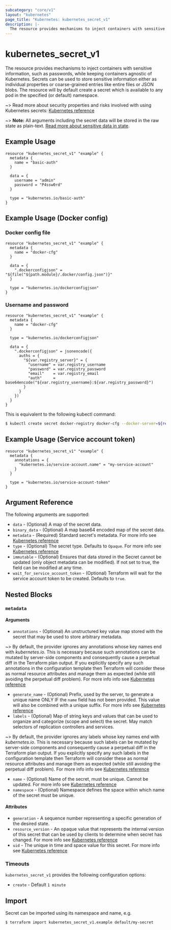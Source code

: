 ```yaml
---
subcategory: "core/v1"
layout: "kubernetes"
page_title: "Kubernetes: kubernetes_secret_v1"
description: |-
  The resource provides mechanisms to inject containers with sensitive information while keeping containers agnostic of Kubernetes.
---
```


# kubernetes_secret_v1

The resource provides mechanisms to inject containers with sensitive information, such as passwords, while keeping containers agnostic of Kubernetes.
Secrets can be used to store sensitive information either as individual properties or coarse-grained entries like entire files or JSON blobs.
The resource will by default create a secret which is available to any pod in the specified (or default) namespace.

~> Read more about security properties and risks involved with using Kubernetes secrets: [Kubernetes reference](https://kubernetes.io/docs/user-guide/secrets/#security-properties)

~> **Note:** All arguments including the secret data will be stored in the raw state as plain-text. [Read more about sensitive data in state](/docs/state/sensitive-data.html).

## Example Usage

```hcl
resource "kubernetes_secret_v1" "example" {
  metadata {
    name = "basic-auth"
  }

  data = {
    username = "admin"
    password = "P4ssw0rd"
  }

  type = "kubernetes.io/basic-auth"
}
```

## Example Usage (Docker config)

### Docker config file

```hcl
resource "kubernetes_secret_v1" "example" {
  metadata {
    name = "docker-cfg"
  }

  data = {
    ".dockerconfigjson" = "${file("${path.module}/.docker/config.json")}"
  }

  type = "kubernetes.io/dockerconfigjson"
}
```

### Username and password

```hcl
resource "kubernetes_secret_v1" "example" {
  metadata {
    name = "docker-cfg"
  }

  type = "kubernetes.io/dockerconfigjson"

  data = {
    ".dockerconfigjson" = jsonencode({
      auths = {
        "${var.registry_server}" = {
          "username" = var.registry_username
          "password" = var.registry_password
          "email"    = var.registry_email
          "auth"     = base64encode("${var.registry_username}:${var.registry_password}")
        }
      }
    })
  }
}
```

This is equivalent to the following kubectl command:

```sh
$ kubectl create secret docker-registry docker-cfg --docker-server=${registry_server} --docker-username=${registry_username} --docker-password=${registry_password} --docker-email=${registry_email}
```

## Example Usage (Service account token)

```hcl
resource "kubernetes_secret_v1" "example" {
  metadata {
    annotations = {
      "kubernetes.io/service-account.name" = "my-service-account"
    }
  }

  type = "kubernetes.io/service-account-token"
}
```

## Argument Reference

The following arguments are supported:

* `data` - (Optional) A map of the secret data.
* `binary_data` - (Optional) A map base64 encoded map of the secret data.
* `metadata` - (Required) Standard secret's metadata. For more info see [Kubernetes reference](https://github.com/kubernetes/community/blob/master/contributors/devel/sig-architecture/api-conventions.md#metadata)
* `type` - (Optional) The secret type. Defaults to `Opaque`. For more info see [Kubernetes reference](https://github.com/kubernetes/community/blob/c7151dd8dd7e487e96e5ce34c6a416bb3b037609/contributors/design-proposals/auth/secrets.md#proposed-design)
* `immutable` - (Optional) Ensures that data stored in the Secret cannot be updated (only object metadata can be modified). If not set to true, the field can be modified at any time.
* `wait_for_service_account_token` - (Optional) Terraform will wait for the service account token to be created. Defaults to `true`.

## Nested Blocks

### `metadata`

#### Arguments

* `annotations` - (Optional) An unstructured key value map stored with the secret that may be used to store arbitrary metadata.

~> By default, the provider ignores any annotations whose key names end with *kubernetes.io*. This is necessary because such annotations can be mutated by server-side components and consequently cause a perpetual diff in the Terraform plan output. If you explicitly specify any such annotations in the configuration template then Terraform will consider these as normal resource attributes and manage them as expected (while still avoiding the perpetual diff problem). For more info info see [Kubernetes reference](http://kubernetes.io/docs/user-guide/annotations)

* `generate_name` - (Optional) Prefix, used by the server, to generate a unique name ONLY IF the `name` field has not been provided. This value will also be combined with a unique suffix. For more info see [Kubernetes reference](https://github.com/kubernetes/community/blob/master/contributors/devel/sig-architecture/api-conventions.md#idempotency)
* `labels` - (Optional) Map of string keys and values that can be used to organize and categorize (scope and select) the secret. May match selectors of replication controllers and services.

~> By default, the provider ignores any labels whose key names end with *kubernetes.io*. This is necessary because such labels can be mutated by server-side components and consequently cause a perpetual diff in the Terraform plan output. If you explicitly specify any such labels in the configuration template then Terraform will consider these as normal resource attributes and manage them as expected (while still avoiding the perpetual diff problem). For more info info see [Kubernetes reference](http://kubernetes.io/docs/user-guide/labels)

* `name` - (Optional) Name of the secret, must be unique. Cannot be updated. For more info see [Kubernetes reference](http://kubernetes.io/docs/user-guide/identifiers#names)
* `namespace` - (Optional) Namespace defines the space within which name of the secret must be unique.

#### Attributes

* `generation` - A sequence number representing a specific generation of the desired state.
* `resource_version` - An opaque value that represents the internal version of this secret that can be used by clients to determine when secret has changed. For more info see [Kubernetes reference](https://github.com/kubernetes/community/blob/master/contributors/devel/sig-architecture/api-conventions.md#concurrency-control-and-consistency)
* `uid` - The unique in time and space value for this secret. For more info see [Kubernetes reference](http://kubernetes.io/docs/user-guide/identifiers#uids)

### Timeouts

`kubernetes_secret_v1` provides the following configuration options:

- `create` - Default `1 minute`

## Import

Secret can be imported using its namespace and name, e.g.

```
$ terraform import kubernetes_secret_v1.example default/my-secret
```
